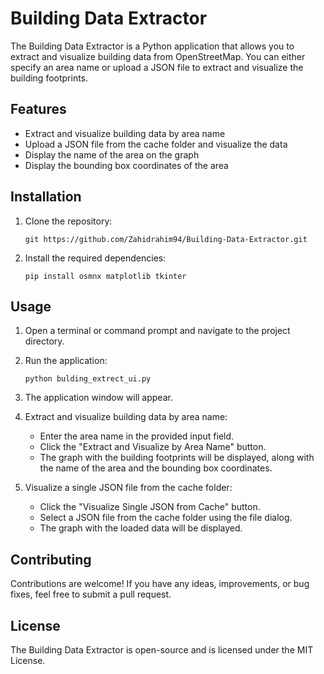 # Building Data Extractor

The Building Data Extractor is a Python application that allows you to extract and visualize building data from OpenStreetMap. You can either specify an area name or upload a JSON file to extract and visualize the building footprints.

## Features

- Extract and visualize building data by area name
- Upload a JSON file from the cache folder and visualize the data
- Display the name of the area on the graph
- Display the bounding box coordinates of the area

## Installation

1. Clone the repository:
   ```
   git https://github.com/Zahidrahim94/Building-Data-Extractor.git
   ```

2. Install the required dependencies:
   ```
   pip install osmnx matplotlib tkinter
   ```

## Usage

1. Open a terminal or command prompt and navigate to the project directory.

2. Run the application:
   ```
   python bulding_extrect_ui.py
   ```

3. The application window will appear.

4. Extract and visualize building data by area name:
   - Enter the area name in the provided input field.
   - Click the "Extract and Visualize by Area Name" button.
   - The graph with the building footprints will be displayed, along with the name of the area and the bounding box coordinates.

5. Visualize a single JSON file from the cache folder:
   - Click the "Visualize Single JSON from Cache" button.
   - Select a JSON file from the cache folder using the file dialog.
   - The graph with the loaded data will be displayed.

## Contributing

Contributions are welcome! If you have any ideas, improvements, or bug fixes, feel free to submit a pull request.

## License

The Building Data Extractor is open-source and is licensed under the MIT License.
